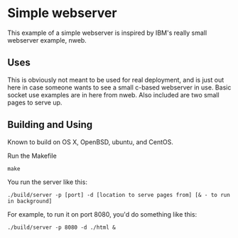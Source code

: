 Simple webserver
================

This example of a simple webserver is inspired by IBM's really small 
webserver example, nweb.

Uses
----

This is obviously not meant to be used for real deployment, and is just out 
here in case someone wants to see a small c-based webserver in use. Basic 
socket use examples are in here from nweb. Also included are two small pages 
to serve up.

Building and Using
------------------

Known to build on OS X, OpenBSD, ubuntu, and CentOS.

Run the Makefile

`make`

You run the server like this:

`./build/server -p [port] -d [location to serve pages from] [& - to run in background]`

For example, to run it on port 8080, you'd do something like this:

`./build/server -p 8080 -d ./html &`